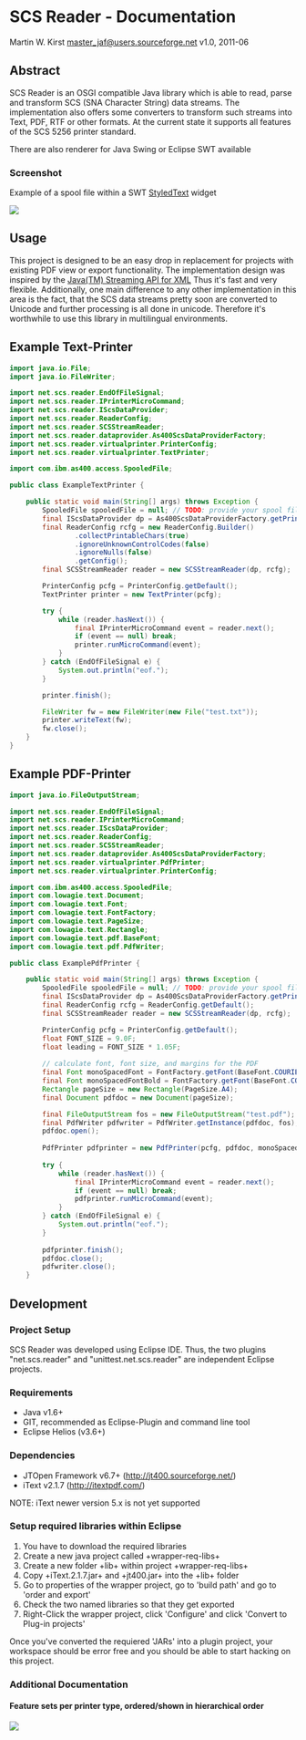 SCS Reader - Documentation
==========================
Martin W. Kirst <master_jaf@users.sourceforge.net>
v1.0, 2011-06


Abstract
--------
SCS Reader is an OSGI compatible Java library which is able to read,
parse and transform SCS (SNA Character String) data streams.
The implementation also offers some converters to transform such
streams into Text, PDF, RTF or other formats. At the current state
it supports all features of the SCS 5256 printer standard.

There are also renderer for Java Swing or Eclipse SWT available

### Screenshot

Example of a spool file within a SWT [StyledText](https://help.eclipse.org/2020-12/nftopic/org.eclipse.platform.doc.isv/reference/api/org/eclipse/swt/custom/StyledText.html) widget

![](./readme.swt-widget.jpeg)


Usage
-----
This project is designed to be an easy drop in replacement for 
projects with existing PDF view or export functionality.
The implementation design was inspired by the
[Java(TM) Streaming API for XML](http://jcp.org/en/jsr/detail?id=173)
Thus it's fast and very flexible. Additionally, one main
difference to any other implementation in this area is the fact,
that the SCS data streams pretty soon are converted
to Unicode and further processing
is all done in unicode. Therefore it's worthwhile to use this
library in multilingual environments.


Example Text-Printer
--------------------

```java
import java.io.File;
import java.io.FileWriter;

import net.scs.reader.EndOfFileSignal;
import net.scs.reader.IPrinterMicroCommand;
import net.scs.reader.IScsDataProvider;
import net.scs.reader.ReaderConfig;
import net.scs.reader.SCSStreamReader;
import net.scs.reader.dataprovider.As400ScsDataProviderFactory;
import net.scs.reader.virtualprinter.PrinterConfig;
import net.scs.reader.virtualprinter.TextPrinter;

import com.ibm.as400.access.SpooledFile;

public class ExampleTextPrinter {

	public static void main(String[] args) throws Exception {
		SpooledFile spooledFile = null; // TODO: provide your spool file!                                 <1>
		final IScsDataProvider dp = As400ScsDataProviderFactory.getPrintObjectDataProvider(spooledFile);
		final ReaderConfig rcfg = new ReaderConfig.Builder()
				.collectPrintableChars(true)
				.ignoreUnknownControlCodes(false)
				.ignoreNulls(false)
				.getConfig();
		final SCSStreamReader reader = new SCSStreamReader(dp, rcfg);

		PrinterConfig pcfg = PrinterConfig.getDefault();
		TextPrinter printer = new TextPrinter(pcfg);

		try {
			while (reader.hasNext()) {
				final IPrinterMicroCommand event = reader.next();
				if (event == null) break;
				printer.runMicroCommand(event);
			}
		} catch (EndOfFileSignal e) {
			System.out.println("eof.");
		}

		printer.finish();

		FileWriter fw = new FileWriter(new File("test.txt"));
		printer.writeText(fw);
		fw.close();
	}
}
```


Example PDF-Printer
--------------------

```java
import java.io.FileOutputStream;

import net.scs.reader.EndOfFileSignal;
import net.scs.reader.IPrinterMicroCommand;
import net.scs.reader.IScsDataProvider;
import net.scs.reader.ReaderConfig;
import net.scs.reader.SCSStreamReader;
import net.scs.reader.dataprovider.As400ScsDataProviderFactory;
import net.scs.reader.virtualprinter.PdfPrinter;
import net.scs.reader.virtualprinter.PrinterConfig;

import com.ibm.as400.access.SpooledFile;
import com.lowagie.text.Document;
import com.lowagie.text.Font;
import com.lowagie.text.FontFactory;
import com.lowagie.text.PageSize;
import com.lowagie.text.Rectangle;
import com.lowagie.text.pdf.BaseFont;
import com.lowagie.text.pdf.PdfWriter;

public class ExamplePdfPrinter {

	public static void main(String[] args) throws Exception {
		SpooledFile spooledFile = null; // TODO: provide your spool file!                                 <1>
		final IScsDataProvider dp = As400ScsDataProviderFactory.getPrintObjectDataProvider(spooledFile);
		final ReaderConfig rcfg = ReaderConfig.getDefault();
		final SCSStreamReader reader = new SCSStreamReader(dp, rcfg);

		PrinterConfig pcfg = PrinterConfig.getDefault();
		float FONT_SIZE = 9.0F;
		float leading = FONT_SIZE * 1.05F;
		
		// calculate font, font size, and margins for the PDF
		final Font monoSpacedFont = FontFactory.getFont(BaseFont.COURIER, FONT_SIZE);
		final Font monoSpacedFontBold = FontFactory.getFont(BaseFont.COURIER_BOLD, Font.BOLD);
		Rectangle pageSize = new Rectangle(PageSize.A4);
		final Document pdfdoc = new Document(pageSize);

		final FileOutputStream fos = new FileOutputStream("test.pdf");
		final PdfWriter pdfwriter = PdfWriter.getInstance(pdfdoc, fos);
		pdfdoc.open();
		
		PdfPrinter pdfprinter = new PdfPrinter(pcfg, pdfdoc, monoSpacedFont, monoSpacedFontBold, leading);
		
		try {
			while (reader.hasNext()) {
				final IPrinterMicroCommand event = reader.next();
				if (event == null) break;
				pdfprinter.runMicroCommand(event);
			}
		} catch (EndOfFileSignal e) {
			System.out.println("eof.");
		}
		
		pdfprinter.finish();
		pdfdoc.close();
		pdfwriter.close();
	}
```


Development
-----------

### Project Setup

SCS Reader was developed using Eclipse IDE.
Thus, the two plugins "net.scs.reader" and "unittest.net.scs.reader"
are independent Eclipse projects.


### Requirements

* Java v1.6+
* GIT, recommended as Eclipse-Plugin and command line tool
* Eclipse Helios (v3.6+)


### Dependencies

* JTOpen Framework v6.7+ (http://jt400.sourceforge.net/)
* iText v2.1.7 (http://itextpdf.com/)

NOTE: iText newer version 5.x is not yet supported


### Setup required libraries within Eclipse

1. You have to download the required libraries
2. Create a new java project called +wrapper-req-libs+
3. Create a new folder +lib+ within project +wrapper-req-libs+
4. Copy +iText.2.1.7.jar+ and +jt400.jar+ into the +lib+ folder
5. Go to properties of the wrapper project, go to 'build path' and go to 'order and export'
6. Check the two named libraries so that they get exported
7. Right-Click the wrapper project, click 'Configure' and click 'Convert to Plug-in projects'

Once you've converted the requiered 'JARs'
into a plugin project, your workspace should be error free and
you should be able to start hacking on this project.

### Additional Documentation

#### Feature sets per printer type, ordered/shown in hierarchical order

![](./readme.featureset.svg)

<div hidden>
```
@startuml

' title Feature sets per printer type, ordered/shown in hierarchical order

Object Printer_5256
Object Printer_5224
Object Printer_5219
Object Printer_5553
Object Printer_3812

Printer_5224 : +CPI
Printer_5224 : +LPI

Printer_5219 : +Margins
Printer_5219 : +form size & type
Printer_5219 : +drawer number

Printer_5553 : +rotation
Printer_5553 : +grid lines
Printer_5553 : +font scaling
Printer_5553 : +DBCS

Printer_3812 : + bold
Printer_3812 : + duplex
Printer_3812 : + text orientation

Printer_5256 -- Printer_5224 : < extends
Printer_5224 -- Printer_5219 : < extends
Printer_5224 -- Printer_5553 : < extends
Printer_5553 -- Printer_3812 : < extends

@enduml
```
</div>

